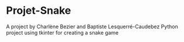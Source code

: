 # Projet-Snake
A project by Charlène Bezier and Baptiste Lesquerré-Caudebez
Python project using tkinter for creating a snake game
